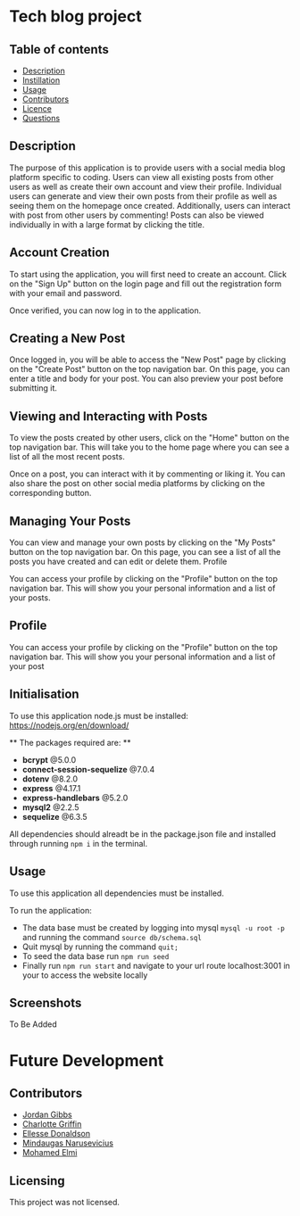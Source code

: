 # Tech blog project 

 ## Table of contents

  * [Description](#Description)
  * [Instillation](#Instillation)
  * [Usage](#Usage)
  * [Contributors](#Contributing)
  * [Licence](#License)
  * [Questions](#Questions)
  

## Description

The purpose of this application is to provide users with a social media blog platform specific to coding. Users can view all existing posts from other users as well as create their own account and view their profile. Individual users can generate and view their own posts from their profile as well as seeing them on the homepage once created. Additionally, users can interact with post from other users by commenting! Posts can also be viewed individually in with a large format by clicking the title.


## Account Creation
To start using the application, you will first need to create an account. Click on the "Sign Up" button on the login page and fill out the registration form with your email and password. 

Once verified, you can now log in to the application.

## Creating a New Post

Once logged in, you will be able to access the "New Post" page by clicking on the "Create Post" button on the top navigation bar. On this page, you can enter a title and body for your post. You can also preview your post before submitting it.

## Viewing and Interacting with Posts

To view the posts created by other users, click on the "Home" button on the top navigation bar. This will take you to the home page where you can see a list of all the most recent posts.

Once on a post, you can interact with it by commenting or liking it. You can also share the post on other social media platforms by clicking on the corresponding button.

## Managing Your Posts

You can view and manage your own posts by clicking on the "My Posts" button on the top navigation bar. On this page, you can see a list of all the posts you have created and can edit or delete them.
Profile

You can access your profile by clicking on the "Profile" button on the top navigation bar. This will show you your personal information and a list of your posts.

## Profile

You can access your profile by clicking on the "Profile" button on the top navigation bar. This will show you your personal information and a list of your post


## Initialisation
To use this application node.js must be installed: https://nodejs.org/en/download/ <br />

** The packages required are: **
 * **bcrypt**  @5.0.0
 * **connect-session-sequelize** @7.0.4 
 * **dotenv** @8.2.0 
* **express** @4.17.1 
* **express-handlebars** @5.2.0 
* **mysql2** @2.2.5 
* **sequelize** @6.3.5 

All dependencies should alreadt be in the package.json file and installed through running ```npm i``` in the terminal.

## Usage
To use this application all dependencies must be installed. 

To run the application: 

* The data base must be created by logging into mysql ```mysql -u root -p``` and running the command ```source db/schema.sql```
* Quit mysql by running the command ```quit;```
* To seed the data base run ```npm run seed```
* Finally run ```npm run start``` and navigate to your url route localhost:3001 in your to access the website locally 

## Screenshots 

To Be Added

# Future Development 



## Contributors

* [Jordan Gibbs](https://github.com/gibbo3433)
* [Charlotte Griffin](https://github.com/Charl1410)
* [Ellesse Donaldson](https://github.com/ellessed) 
* [Mindaugas Narusevicius](https://github.com/MindOfDevelopment) 
* [Mohamed Elmi](https://github.com/moelmi89)

## Licensing 

This project was not licensed.
